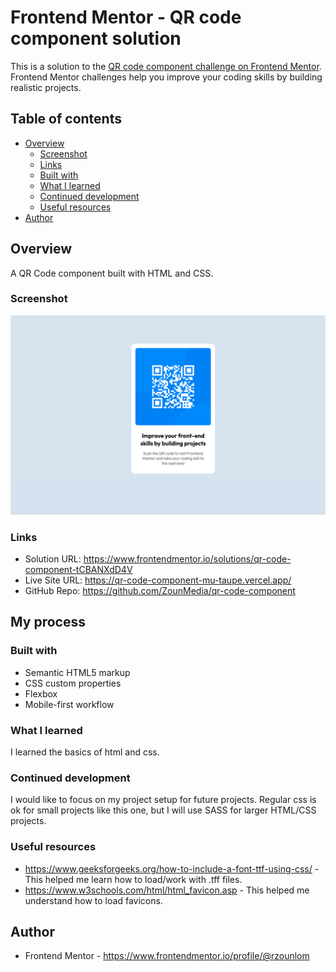 # Frontend Mentor - QR code component solution

This is a solution to the [QR code component challenge on Frontend Mentor](https://www.frontendmentor.io/challenges/qr-code-component-iux_sIO_H). Frontend Mentor challenges help you improve your coding skills by building realistic projects.

## Table of contents

- [Overview](#overview)
  - [Screenshot](#screenshot)
  - [Links](#links)
  - [Built with](#built-with)
  - [What I learned](#what-i-learned)
  - [Continued development](#continued-development)
  - [Useful resources](#useful-resources)
- [Author](#author)

## Overview

A QR Code component built with HTML and CSS.

### Screenshot

![](./assets/img/screenshot.png)

### Links

- Solution URL: https://www.frontendmentor.io/solutions/qr-code-component-tCBANXdD4V
- Live Site URL: https://qr-code-component-mu-taupe.vercel.app/
- GitHub Repo: https://github.com/ZounMedia/qr-code-component

## My process

### Built with

- Semantic HTML5 markup
- CSS custom properties
- Flexbox
- Mobile-first workflow

### What I learned

I learned the basics of html and css.

### Continued development

I would like to focus on my project setup for future projects. Regular css is ok for small projects like this one, but I will use SASS for larger HTML/CSS projects.

### Useful resources

- https://www.geeksforgeeks.org/how-to-include-a-font-ttf-using-css/ - This helped me learn how to load/work with .tff files.
- https://www.w3schools.com/html/html_favicon.asp - This helped me understand how to load favicons.

## Author

- Frontend Mentor - https://www.frontendmentor.io/profile/@rzounlom

